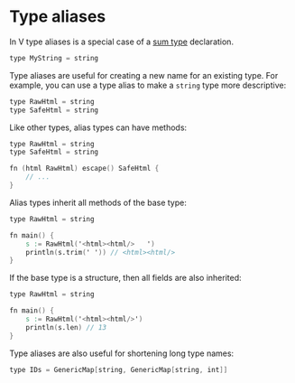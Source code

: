 # Type aliases

In V type aliases is a special case of a [sum type](./sum-types) declaration.

```v
type MyString = string
```

Type aliases are useful for creating a new name for an existing type.
For example, you can use a type alias to make a `string` type more descriptive:

```v
type RawHtml = string
type SafeHtml = string
```

Like other types, alias types can have methods:

```v oksyntax
type RawHtml = string
type SafeHtml = string

fn (html RawHtml) escape() SafeHtml {
	// ...
}
```

Alias types inherit all methods of the base type:

```v play
type RawHtml = string

fn main() {
	s := RawHtml('<html><html/>   ')
	println(s.trim(' ')) // <html><html/>
}
```

If the base type is a structure, then all fields are also inherited:

```v play
type RawHtml = string

fn main() {
    s := RawHtml('<html><html/>')
    println(s.len) // 13
}
```

Type aliases are also useful for shortening long type names:

```v oksyntax
type IDs = GenericMap[string, GenericMap[string, int]]
```
